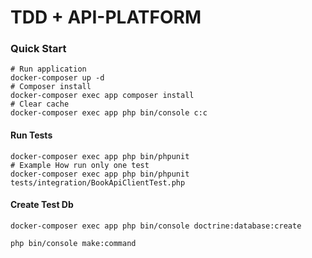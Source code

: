# TDD + API-PLATFORM

### Quick Start

```docker
# Run application
docker-composer up -d
# Composer install
docker-composer exec app composer install
# Clear cache
docker-composer exec app php bin/console c:c
```
#### Run Tests
```docker 
docker-composer exec app php bin/phpunit
# Example How run only one test
docker-composer exec app php bin/phpunit tests/integration/BookApiClientTest.php
```

#### Create Test Db
```phpunit 
docker-composer exec app php bin/console doctrine:database:create
```

```php-cli
php bin/console make:command
```
